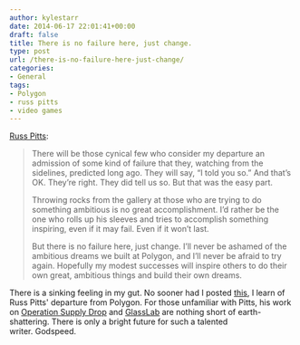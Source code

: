 ```yaml
---
author: kylestarr
date: 2014-06-17 22:01:41+00:00
draft: false
title: There is no failure here, just change.
type: post
url: /there-is-no-failure-here-just-change/
categories:
- General
tags:
- Polygon
- russ pitts
- video games
---
```


[Russ Pitts](http://www.falsegravity.com/?p=956):

> There will be those cynical few who consider my departure an admission of some kind of failure that they, watching from the sidelines, predicted long ago. They will say, “I told you so.” And that’s OK. They’re right. They did tell us so. But that was the easy part.
>
> Throwing rocks from the gallery at those who are trying to do something ambitious is no great accomplishment. I’d rather be the one who rolls up his sleeves and tries to accomplish something inspiring, even if it may fail. Even if it won’t last.
>
> But there is no failure here, just change. I’ll never be ashamed of the ambitious dreams we built at Polygon, and I’ll never be afraid to try again. Hopefully my modest successes will inspire others to do their own great, ambitious things and build their own dreams.

There is a sinking feeling in my gut. No sooner had I posted [this](/2014/06/17/personality/), I learn of Russ Pitts' departure from Polygon. For those unfamiliar with Pitts, his work on [Operation Supply Drop](http://www.polygon.com/2013/12/16/5179074/launching-operation-supply-drop) and [GlassLab](http://www.polygon.com/features/2014/4/24/5636832/glasslab) are nothing short of earth-shattering. There is only a bright future for such a talented writer. Godspeed.
